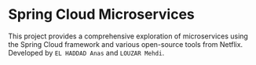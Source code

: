 # Spring Cloud Microservices
This project provides a comprehensive exploration of microservices using the Spring Cloud framework and various open-source tools from Netflix. Developed by `EL HADDAD Anas` and `LOUZAR Mehdi`.
